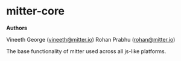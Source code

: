# mitter-core

**Authors**

Vineeth George (vineeth@mitter.io)
Rohan Prabhu (rohan@mitter.io)

The base functionality of mitter used across all js-like platforms.
